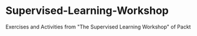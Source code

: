 # Supervised-Learning-Workshop
Exercises and Activities from "The Supervised Learning Workshop" of Packt
